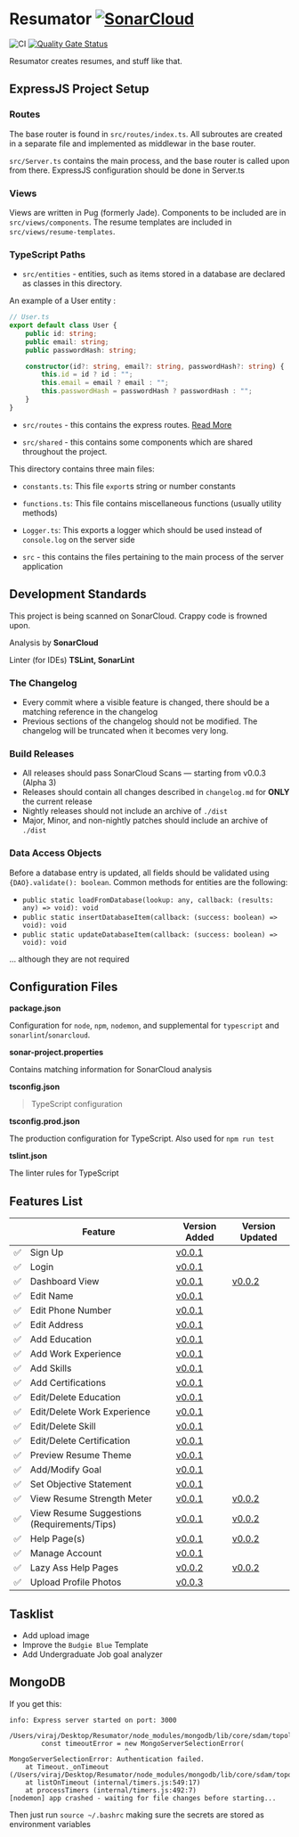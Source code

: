 # Resumator [![SonarCloud](https://sonarcloud.io/images/project_badges/sonarcloud-white.svg)](https://sonarcloud.io/dashboard?id=VirajShah21_Resumator)

![CI](https://github.com/VirajShah21/Resumator/workflows/CI/badge.svg) [![Quality Gate Status](https://sonarcloud.io/api/project_badges/measure?project=VirajShah21_Resumator&metric=alert_status)](https://sonarcloud.io/dashboard?id=VirajShah21_Resumator)

Resumator creates resumes, and stuff like that.

## ExpressJS Project Setup

### Routes

The base router is found in `src/routes/index.ts`. All subroutes are created in a separate file and implemented as middlewar in the base router.

`src/Server.ts` contains the main process, and the base router is called upon from there. ExpressJS configuration should be done in Server.ts

### Views

Views are written in Pug (formerly Jade). Components to be included are in `src/views/components`. The resume templates are included in `src/views/resume-templates`.

### TypeScript Paths

-   `src/entities` - entities, such as items stored in a database are declared as classes in this directory.

An example of a User entity :

```typescript
// User.ts
export default class User {
    public id: string;
    public email: string;
    public passwordHash: string;

    constructor(id?: string, email?: string, passwordHash?: string) {
        this.id = id ? id : "";
        this.email = email ? email : "";
        this.passwordHash = passwordHash ? passwordHash : "";
    }
}
```

-   `src/routes` - this contains the express routes. [Read More](#routes)

-   `src/shared` - this contains some components which are shared throughout the project.

This directory contains three main files:

-   `constants.ts`: This file `export`s string or number constants
-   `functions.ts`: This file contains miscellaneous functions (usually utility methods)
-   `Logger.ts`: This exports a logger which should be used instead of `console.log` on the server side

-   `src` - this contains the files pertaining to the main process of the server application

## Development Standards

This project is being scanned on SonarCloud. Crappy code is frowned upon.

Analysis by **SonarCloud**

Linter (for IDEs) **TSLint, SonarLint**

### The Changelog

-   Every commit where a visible feature is changed, there should be a matching reference in the changelog
-   Previous sections of the changelog should not be modified. The changelog will be truncated when it becomes very long.

### Build Releases

-   All releases should pass SonarCloud Scans — starting from v0.0.3 (Alpha 3)
-   Releases should contain all changes described in `changelog.md` for **ONLY** the current release
-   Nightly releases should not include an archive of `./dist`
-   Major, Minor, and non-nightly patches should include an archive of `./dist`

### Data Access Objects

Before a database entry is updated, all fields should be validated using `{DAO}.validate(): boolean`. Common methods for entities are the following:

-   `public static loadFromDatabase(lookup: any, callback: (results: any) => void): void`
-   `public static insertDatabaseItem(callback: (success: boolean) => void): void`
-   `public static updateDatabaseItem(callback: (success: boolean) => void): void`

... although they are not required

## Configuration Files

**package.json**

Configuration for `node`, `npm`, `nodemon`, and supplemental for `typescript` and `sonarlint`/`sonarcloud`.

**sonar-project.properties**

Contains matching information for SonarCloud analysis

**tsconfig.json**

> TypeScript configuration

**tsconfig.prod.json**

The production configuration for TypeScript. Also used for `npm run test`

**tslint.json**

The linter rules for TypeScript

## Features List

|                    | Feature                                     | Version Added         | Version Updated       |
| ------------------ | ------------------------------------------- | --------------------- | --------------------- |
| :white_check_mark: | Sign Up                                     | [v0.0.1](tree/v0.0.1) |                       |
| :white_check_mark: | Login                                       | [v0.0.1](tree/v0.0.1) |                       |
| :white_check_mark: | Dashboard View                              | [v0.0.1](tree/v0.0.1) | [v0.0.2](tree/v0.0.2) |
| :white_check_mark: | Edit Name                                   | [v0.0.1](tree/v0.0.1) |                       |
| :white_check_mark: | Edit Phone Number                           | [v0.0.1](tree/v0.0.1) |                       |
| :white_check_mark: | Edit Address                                | [v0.0.1](tree/v0.0.1) |                       |
| :white_check_mark: | Add Education                               | [v0.0.1](tree/v0.0.1) |                       |
| :white_check_mark: | Add Work Experience                         | [v0.0.1](tree/v0.0.1) |                       |
| :white_check_mark: | Add Skills                                  | [v0.0.1](tree/v0.0.1) |                       |
| :white_check_mark: | Add Certifications                          | [v0.0.1](tree/v0.0.1) |                       |
| :white_check_mark: | Edit/Delete Education                       | [v0.0.1](tree/v0.0.1) |                       |
| :white_check_mark: | Edit/Delete Work Experience                 | [v0.0.1](tree/v0.0.1) |                       |
| :white_check_mark: | Edit/Delete Skill                           | [v0.0.1](tree/v0.0.1) |                       |
| :white_check_mark: | Edit/Delete Certification                   | [v0.0.1](tree/v0.0.1) |                       |
| :white_check_mark: | Preview Resume Theme                        | [v0.0.1](tree/v0.0.1) |                       |
| :white_check_mark: | Add/Modify Goal                             | [v0.0.1](tree/v0.0.1) |                       |
| :white_check_mark: | Set Objective Statement                     | [v0.0.1](tree/v0.0.1) |                       |
| :white_check_mark: | View Resume Strength Meter                  | [v0.0.1](tree/v0.0.1) | [v0.0.2](tree/v0.0.2) |
| :white_check_mark: | View Resume Suggestions (Requirements/Tips) | [v0.0.1](tree/v0.0.1) | [v0.0.2](tree/v0.0.2) |
| :white_check_mark: | Help Page(s)                                | [v0.0.1](tree/v0.0.1) | [v0.0.2](tree/v0.0.2) |
| :white_check_mark: | Manage Account                              | [v0.0.1](tree/v0.0.1) |                       |
| :white_check_mark: | Lazy Ass Help Pages                         | [v0.0.2](tree/v0.0.2) | [v0.0.2](tree/v0.0.2) |
| :white_check_mark: | Upload Profile Photos                       | [v0.0.3](tree/v0.0.3) |                       |

## Tasklist

-   Add upload image
-   Improve the `Budgie Blue` Template
-   Add Undergraduate Job goal analyzer

## MongoDB

If you get this:

```
info: Express server started on port: 3000

/Users/viraj/Desktop/Resumator/node_modules/mongodb/lib/core/sdam/topology.js:430
        const timeoutError = new MongoServerSelectionError(
                             ^
MongoServerSelectionError: Authentication failed.
    at Timeout._onTimeout (/Users/viraj/Desktop/Resumator/node_modules/mongodb/lib/core/sdam/topology.js:430:30)
    at listOnTimeout (internal/timers.js:549:17)
    at processTimers (internal/timers.js:492:7)
[nodemon] app crashed - waiting for file changes before starting...
```

Then just run `source ~/.bashrc` making sure the secrets are stored as environment variables
